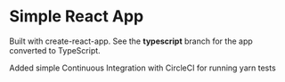 # Simple React App
Built with create-react-app.
See the **typescript** branch for the app converted to TypeScript.

Added simple Continuous Integration with CircleCI for running yarn tests
